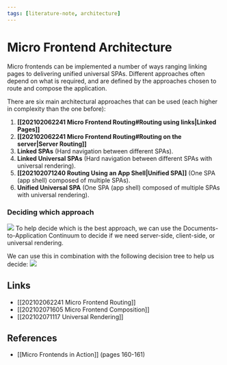 ```yaml
---
tags: [literature-note, architecture]
---
```


# Micro Frontend Architecture

Micro frontends can be implemented a number of ways ranging linking pages to delivering unified universal SPAs. Different approaches often depend on what is required, and are defined by the approaches chosen to route and compose the application.

There are six main architectural approaches that can be used (each higher in complexity than the one before):
1. **[[202102062241 Micro Frontend Routing#Routing using links|Linked Pages]]**
2. **[[202102062241 Micro Frontend Routing#Routing on the server|Server Routing]]**
3. **Linked SPAs** (Hard navigation between different SPAs).
4. **Linked Universal SPAs** (Hard navigation between different SPAs with universal rendering).
5. **[[202102071240 Routing Using an App Shell|Unified SPA]]** (One SPA (app shell) composed of multiple SPAs).
6. **Unified Universal SPA** (One SPA (app shell) composed of multiple SPAs with universal rendering).

### Deciding which approach
![](https://freecontent.manning.com/wp-content/uploads/which-techniquearchitecture-is-right-for-my-project_04.png)
To help decide which is the best approach, we can use the Documents-to-Application Continuum to decide if we need server-side, client-side, or universal rendering.

We can use this in combination with the following decision tree to help us decide: ![](https://freecontent.manning.com/wp-content/uploads/which-techniquearchitecture-is-right-for-my-project_06.jpg)

## Links
- [[202102062241 Micro Frontend Routing]]
- [[202102071605 Micro Frontend Composition]]
- [[202102071117 Universal Rendering]]

## References
- [[Micro Frontends in Action]] (pages 160-161)